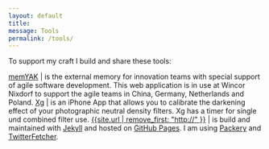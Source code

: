 ```yaml
---
layout: default
title:
message: Tools
permalink: /tools/
---
```

To support my craft I build and share these tools:

[memYAK]({{site.url}}/memyak) | is the external memory for innovation teams with special support of agile software development. This web application is in use at Wincor Nixdorf to support the agile teams in China, Germany, Netherlands and Poland.
[Xg]({{site.url}}/xg) | is an iPhone App that allows you to calibrate the darkening effect of your photographic neutral density filters. Xg has a timer for single und combined filter use.
[{{site.url | remove_first: "http://" }}](/) | is build and maintained with [Jekyll](http://jekyllrb.com) and hosted on [GitHub Pages](https://pages.github.com). I am using [Packery](http://pakcery.metafizzy.co) and [TwitterFetcher](https://github.com/jasonmayes/Twitter-Post-Fetcher).
